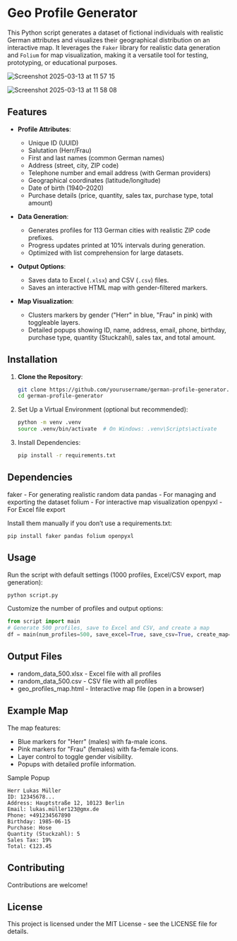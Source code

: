 # Geo Profile Generator

This Python script generates a dataset of fictional individuals with realistic German attributes and visualizes their geographical distribution on an interactive map. 
It leverages the `Faker` library for realistic data generation and `Folium` for map visualization, making it a versatile tool for testing, prototyping, or educational purposes.

![Screenshot 2025-03-13 at 11 57 15](https://github.com/user-attachments/assets/1048d74c-7a78-4fb9-8ed1-17e9ea1fc69f)

![Screenshot 2025-03-13 at 11 58 08](https://github.com/user-attachments/assets/fa500d65-c2a9-4d5b-9b69-e1f871f006b7)


## Features

- **Profile Attributes**:
  - Unique ID (UUID)
  - Salutation (Herr/Frau)
  - First and last names (common German names)
  - Address (street, city, ZIP code)
  - Telephone number and email address (with German providers)
  - Geographical coordinates (latitude/longitude)
  - Date of birth (1940–2020)
  - Purchase details (price, quantity, sales tax, purchase type, total amount)

- **Data Generation**:
  - Generates profiles for 113 German cities with realistic ZIP code prefixes.
  - Progress updates printed at 10% intervals during generation.
  - Optimized with list comprehension for large datasets.

- **Output Options**:
  - Saves data to Excel (`.xlsx`) and CSV (`.csv`) files.
  - Saves an interactive HTML map with gender-filtered markers.

- **Map Visualization**:
  - Clusters markers by gender ("Herr" in blue, "Frau" in pink) with toggleable layers.
  - Detailed popups showing ID, name, address, email, phone, birthday, purchase type, quantity (Stuckzahl), sales tax, and total amount.

## Installation

1. **Clone the Repository**:
   ```bash
   git clone https://github.com/yourusername/german-profile-generator.git
   cd german-profile-generator

2. Set Up a Virtual Environment (optional but recommended):
    ```bash
    python -m venv .venv
    source .venv/bin/activate  # On Windows: .venv\Scripts\activate
    ```
3. Install Dependencies:
    ```bash
    pip install -r requirements.txt
    ```

## Dependencies
faker - For generating realistic random data
pandas - For managing and exporting the dataset
folium - For interactive map visualization
openpyxl - For Excel file export

Install them manually if you don’t use a requirements.txt:
```
pip install faker pandas folium openpyxl
```

## Usage
Run the script with default settings (1000 profiles, Excel/CSV export, map generation):
```bash
python script.py
```

Customize the number of profiles and output options:
```python
from script import main
# Generate 500 profiles, save to Excel and CSV, and create a map
df = main(num_profiles=500, save_excel=True, save_csv=True, create_map=True)
```

## Output Files
- random_data_500.xlsx - Excel file with all profiles
- random_data_500.csv - CSV file with all profiles
- geo_profiles_map.html - Interactive map file (open in a browser)

## Example Map
The map features:

- Blue markers for "Herr" (males) with fa-male icons.
- Pink markers for "Frau" (females) with fa-female icons.
- Layer control to toggle gender visibility.
- Popups with detailed profile information.

Sample Popup
```text
Herr Lukas Müller
ID: 12345678...
Address: Hauptstraße 12, 10123 Berlin
Email: lukas.müller123@gmx.de
Phone: +491234567890
Birthday: 1985-06-15
Purchase: Hose
Quantity (Stuckzahl): 5
Sales Tax: 19%
Total: €123.45
```

## Contributing
Contributions are welcome! 


## License
This project is licensed under the MIT License - see the LICENSE file for details.
